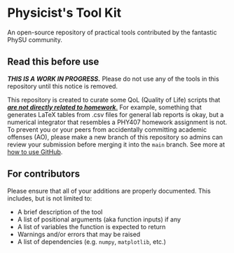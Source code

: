 # Physicist's Tool Kit

An open-source repository of practical tools contributed by the fantastic PhySU community.

## Read this before use

***THIS IS A WORK IN PROGRESS.*** Please do not use any of the tools in this repository until this notice is removed.

This repository is created to curate some QoL (Quality of Life) scripts that <ins>***are not directly related to homework***.</ins> For example, something that generates LaTeX tables from .csv files for general lab reports is okay, but a numerical integrator that resembles a PHY407 homework assignment is not. To prevent you or your peers from accidentally committing academic offenses (AO), please make a new branch of this repository so admins can review your submission before merging it into the `main` branch. See more at [how to use GitHub](https://github.com/UofT-PhySU?view_as=public).

## For contributors

Please ensure that all of your additions are properly documented. This includes, but is not limited to:

- A brief description of the tool
- A list of positional arguments (aka function inputs) if any
- A list of variables the function is expected to return
- Warnings and/or errors that may be raised
- A list of dependencies (e.g. `numpy`, `matplotlib`, etc.)
